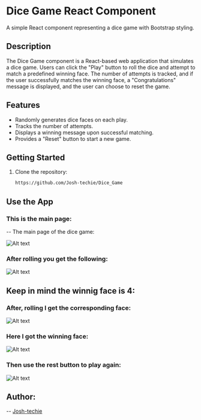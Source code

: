 # Dice Game React Component

A simple React component representing a dice game with Bootstrap styling.

## Description

The Dice Game component is a React-based web application that simulates a dice game. Users can click the "Play" button to roll the dice and attempt to match a predefined winning face. The number of attempts is tracked, and if the user successfully matches the winning face, a "Congratulations" message is displayed, and the user can choose to reset the game.

## Features

- Randomly generates dice faces on each play.
- Tracks the number of attempts.
- Displays a winning message upon successful matching.
- Provides a "Reset" button to start a new game.

## Getting Started

1. Clone the repository:

   ```bash
   https://github.com/Josh-techie/Dice_Game
    ```

## Use the  App

### This is the main page:
 -- The main page of the dice game:

 
   ![Alt text](image-5.png)

### After rolling you get the following:
   ![Alt text](image-1.png)

## Keep in mind the winnig face is 4:

### After, rolling I get the corresponding face: 
   ![Alt text](image-2.png)

### Here I got the winning face:
   ![Alt text](image-3.png)

### Then use the rest button to play again:
   ![Alt text](image-4.png)

## Author:
-- [Josh-techie](https://github.com/Josh-techie)
